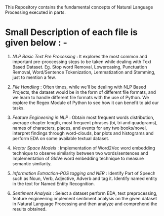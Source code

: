 This Repository contains the fundamental concepts of Natural Language Processing executed in parts. 

# Small Description of each file is given below : - 
1) *NLP Basic Text Pre Processing* : It explores the most common and important pre-proccessing steps to be taken while dealing with Text Based Dataset. Eg. Stop word Removal, Lowercasing, Punctuation Removal, Word/Sentence Tokenization, Lemmatization and Stemming, just to mention a few.
   
2) *File Handling* : Often times, while we'll be dealing with NLP Based Projects, the dataset would be in the form of different file formats, and we learn to handle different file formats with the use of Python. We explore the Regex Module of Python to see how it can benefit to aid our tasks.

3) *Feature Engineering in NLP* : Obtain most frequent words distribution, average chapter length, most frequent phrases (bi, tri and quadgrams), names of characters, places, and events for any two books/novel, interpret findings through word-clouds, bar plots and histograms and perform EDA on some available textual dataset.

4) *Vector Space Models* : Implementation of Word2Vec word embedding technique to observe similarity between two words/sentences and Implementation of GloVe word embedding technique to measure semantic similarity.

5) *Information Extraction-POS tagging and NER* : Identify Part of Speech such as Noun, Verb, Adjective, Adverb and tag it. Identify named entity in the text for Named Entity Recognition.

6) *Sentiment Analysis* : Select a dataset perform EDA, text preprocessing, feature engineering implement sentiment analysis on the given dataset in Natural Language Processing and then analyze and comprehend the results obtained.




   
